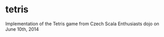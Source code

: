 tetris
======

Implementation of the Tetris game from Czech Scala Enthusiasts dojo on June 10th, 2014
